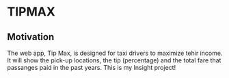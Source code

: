 # TIPMAX

## Motivation
The web app, Tip Max, is designed for taxi drivers to maximize tehir income. It will show the pick-up locations, the tip (percentage) and the total fare that passanges paid in the past years.
This is my Insight project!
